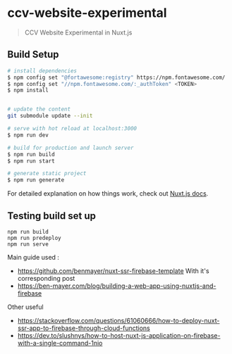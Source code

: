 # ccv-website-experimental

> CCV Website Experimental in Nuxt.js

## Build Setup

```bash
# install dependencies
$ npm config set "@fortawesome:registry" https://npm.fontawesome.com/
$ npm config set "//npm.fontawesome.com/:_authToken" <TOKEN>
$ npm install


# update the content
git submodule update --init

# serve with hot reload at localhost:3000
$ npm run dev

# build for production and launch server
$ npm run build
$ npm run start

# generate static project
$ npm run generate
```

For detailed explanation on how things work, check out [Nuxt.js docs](https://nuxtjs.org).


## Testing build set up 

```
npm run build
npm run predeploy
npm run serve
```

Main guide used :
* https://github.com/benmayer/nuxt-ssr-firebase-template
With it's corresponding post
* https://ben-mayer.com/blog/building-a-web-app-using-nuxtjs-and-firebase

Other useful
* https://stackoverflow.com/questions/61060666/how-to-deploy-nuxt-ssr-app-to-firebase-through-cloud-functions
* https://dev.to/slushnys/how-to-host-nuxt-js-application-on-firebase-with-a-single-command-1nio
